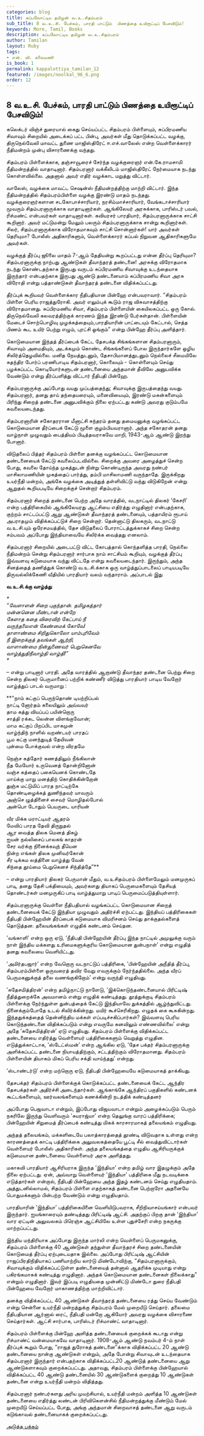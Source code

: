 ```yaml
---
categories: blog
title: கப்பலோட்டிய தமிழன் வ.உ.சிதம்பரம்
sub_title: 8 வ.உ.சி. பேச்சும், பாரதி பாட்டும்  பிணத்தை உயிரூட்டிப் பேசவிடும்!
keywords: More, Tamil, Books
description: கப்பலோட்டிய தமிழன் வ.உ.சிதம்பரம்
author: Tamilan
layout: Ruby
tags:
- என். வி. கலைமணி
is_book: 1
permalink: kappalottiya_tamilan_12
featured: /images/noolkal_96_6.png
order: 12
---
```



## 8 வ.உ.சி. பேச்சும், பாரதி பாட்டும் பிணத்தை உயிரூட்டிப் பேசவிடும்!

கலெக்டர் விஞ்ச் துரையால் கைது செய்யப்பட்ட சிதம்பரம் பிள்ளையும், சுப்பிரமணிய சிவாவும் சிறையில் அடைக்கப் பட்ட பின்பு, அவர்கள் மீது தொடுக்கப்பட்ட வழக்கு, திருநெல்வேலி மாவட்ட துணை மாஜிஸ்திரேட் ஈ.எச்.வாலேஸ் என்ற வெள்ளைக்காரர் நீதிமன்றம் முன்பு விசாரணைக்கு வந்தது.

சிதம்பரம் பிள்ளைக்காக, தஞ்சாவூரைச் சேர்ந்த வழக்குரைஞர் என்.கே.ராமசாமி நீதிமன்றத்தில் வாதாடினார். சிதம்பரனார் வக்கீலிடம் மாஜிஸ்திரேட் நேர்மையாக நடந்து கொள்ளவில்லை. அதனால் அவர் எதிர் வழக்காட மறுத்து விட்டார்.

வாலேஸ், வழக்கை மாவட்ட செஷன்ஸ் நீதிமன்றத்திற்கு மாற்றி விட்டார். இந்த நீதிமன்றத்தில் சிதம்பரம்பிள்ளை வழக்கு இரண்டு மாதம் நடந்தது. வழக்குரைஞர்களான சடகோபாச்சாரியார், நரசிம்மாச்சாரியார், வேங்கடாச்சாரியார் மூவரும் சிதம்பரனாருக்காக வாதாடினார்கள். ஆங்கிலேயர் அரசுக்காக, பாரிஸ்டர் பவல், ரிச்மண்ட் என்பவர்கள் வாதாடினார்கள். கவியரசர் பாரதியார், சிதம்பரனாருக்காக சாட்சி கூறினார். அவர் மட்டுமன்று மேலும் பலரும் சிதம்பரனாருக்காக சான்று கூறினார்கள். சிலர், சிதம்பரனாருக்காக விரோதமாகவும் சாட்சி சொன்னார்கள்! யார் அவர்கள் தெரியுமா? போலீஸ் அதிகாரிகளும், வெள்ளைக்காரர் கப்பல் நிறுவன ஆதிகாரிகளுமே அவர்கள்.

வழக்குத் தீர்ப்பு ஜூலை மாதம் 7-ஆம் தேதியன்று கூறப்பட்டது என்ன தீர்ப்பு தெரியுமா? சிதம்பரனாருக்கு நாற்பது ஆண்டுகள் தீவாந்தரத் தண்டனை! அரசுக்கு விரோதமாக நடந்து கொண்டதற்காக இருபது வருடம் சுப்பிரமணிய சிவாவுக்கு உடந்தையாக இருந்தார் என்பதற்காக இருபது ஆண்டு தண்டனையாம் சுப்பிரமணிய சிவா அரசு விரோதி என்று பத்தாண்டுகள் தீவாந்தரத் தண்டனை விதிக்கப்பட்டது.

தீர்ப்புக் கூறியவர் வெள்ளைக்கார நீதிபதியான பின்ஹே என்பவராவார். “சிதம்பரம் பிள்ளை பெரிய ராஜத்துரோகி. அவர் எலும்புக் கூடும் ராஜ விசுவாசத்திற்கு விரோதமானது. சுப்பிரமணிய சிவா, சிதம்பரம் பிள்ளையின் கையிலகப்பட்ட ஒரு கோல். திருநெல்வேலி கலவரத்திற்குக் காரணம் இந்த இரண்டு பேர்கள்தான். பிள்ளையின் மேடைச் சொற்பொழிவு முழக்கத்தையும்,பாரதியாரின் பாட்டையும் கேட்டால், செத்த பிணம் கூட உயிர் பெற்று எழும், புரட்சி ஓங்கும்” என்று பின்ஹே தீர்ப்பு அளித்தார்.

கொடுமையான இந்தத் தீர்ப்பைக் கேட்ட தேசபக்த சிங்கங்களான சிதம்பரனாரும், சிவாவும் அமைதியும், அடக்கமும் கொண்ட சிங்கங்களைப் போல இருந்தார்களே ஒழிய சிலிர்த்தெழவில்லை. மனித நேயத்துடனும், தேசாபிமானத்துடனும் நெல்லைச் சீமையிலே சுதந்திர போர்ப் பரணிபாடிய சிதம்பரனார், கொலையும் - கொள்ளையும் செய்து பழக்கப்பட்ட கொடியோர்களுடன் தண்டனையை அந்தமான் தீவிலே அனுபவிக்க வேண்டும் என்று தீர்ப்பளித்து விட்டார் நீதிபதி பின்ஹே.

சிதம்பரனாருக்கு அப்போது வயது முப்பத்தைந்து; சிவாவுக்கு இருபத்தைந்து வயது. சிதம்பரனார், தனது தாய் தந்தையரையும், மனைவியையும், இரண்டு மகன்களையும் பிரிந்து சிறைத் தண்டனை அனுபவிக்கும் நிலை ஏற்பட்டது கண்டு அவரது குடும்பமே கவலையடைந்தது.

சிதம்பரனாரின் சகோதரரான மீனாட்சி சுந்தரம் தனது தமையனுக்கு வழங்கப்பட்ட கொடுமையான தீர்ப்பைக் கேட்டு மூளை குழம்பியவரானார். அந்த சகோதரன் தனது வாழ்நாள் முழுவதும் பைத்தியம் பிடித்தவராகவே மாறி, 1943-ஆம் ஆண்டு இறந்து போனார்.

விடுதலைப் பித்தர் சிதம்பரம் பிள்ளை தனக்கு வழங்கப்பட்ட கொடுமையான தண்டனையைக் கேட்டு கவலைப்படவில்லை. சிறைக்கு அவரை அழைத்துச் சென்ற போது, கவலை தோய்ந்த முகத்துடன் நின்று கொண்டிருந்த அவரது நண்பர் மாசிலாமணியின் முகத்தைப் பார்த்து, தம்பி மாசிலாமணி வருந்தாதே. இருக்கிறது உயர்நீதி மன்றம், அங்கே வழக்கை அடித்துத் தள்ளிவிட்டு வந்து விடுகிறேன் என்று ஆறுதல் கூறியபடியே சிறைக்குச் சென்றார் சிதம்பரம்.

சிதம்பரனார் சிறைத் தண்டனை பெற்ற அதே வாரத்தில், வடநாட்டில் திலகர் ‘கேசரி’ என்ற பத்திரிகையில் ஆங்கிலேயரது ஆட்சியை எதிர்த்து எழுதினார் என்பதற்காக, குற்றம் சாட்டப்பட்டு ஆறு ஆண்டுகள் தீவாந்தரத் தண்டனையும், பத்தாயிரம் ரூபாய் அபராதமும் விதிக்கப்பட்டுச் சிறை சென்றார். தென்னாட்டு திலகரும், வடநாட்டு வ.உ.சி.யும் ஒரேசமயத்தில், தேச விடுதலைப் போராட்டத்துக்காகச் சிறை சென்ற சம்பவம் அப்போது இந்தியாவையே சிலிர்க்க வைத்தது எனலாம்.

சிதம்பரனார் சிறையில் அடைபட்டு விட்ட கோபத்தால் கொந்தளித்த பாரதி, நெல்லை நீதிமன்றம் சென்று சிதம்பரனார் சார்பாக நாம் சாட்சியம் கூறியும், வழக்குத் தீர்ப்பு இவ்வளவு கடுமையாக வந்து விட்டதே என்று கவலையடைந்தார். இருந்தும், அந்த சினத்தைத் தணித்துக் கொண்டு வ.உ.சி.க்காக ஒரு வாழ்த்துப்பாடலைப் பாடியபடியே திருவல்லிக்கேணி வீதியில் பாரதியார் வலம் வந்தாராம். அப்பாடல் இது

**வ.உ.சி.க்கு வாழ்த்து**

_*  
“வேளாளன் சிறை புகுந்தான். தமிழகத்தார்  
மன்னனென மீண்டான் என்றே  
கேளாத கதை விரைவிற் கேட்பாய் நீ  
வருந்தலைஎன் கேண்மைக் கோவே!  
தாளாண்மை சிறிதுகொலோ யாம்புரிவேம்  
நீ இறைக்குத் தவங்கள் ஆற்றி,  
வாளாண்மை நின்துணைவர் பெறுகெனவே  
வாழ்த்துதிநீவாழ்தி வாழ்தி!”  
*_

– என்று பாடினார் பாரதி. அதே வாரத்தில் ஆறாண்டு தீவாந்தர தண்டனை பெற்று சிறை சென்ற திலகர் பெருமானைப் பற்றிக் கண்ணீர் விடுத்து பாரதியார் பாடிய வேறோர் வாழ்த்துப் பாடல் வருமாறு :

**“நாம் கட்குப் பெருந்தொண் டியற்றிப்பல்  
நாட்டி னோர்தம் கலையிலும் அவ்வவர்  
தாம கத்து வியப்பப் பயின்றொரு  
சாத்தி ரக்கட லென்ன விளங்குவோன்;  
மாம கட்குப் பிறப்பிட மாகமுன்  
வாழ்ந்திந் நாளில் வறண்டயர் பாரதப்  
பூம கட்கு மனந்துடித் தேயிவன்  
புன்மை போக்குவல் என்ற விரதமே

நெஞ்ச கத்தோர் கணத்திலும் நீங்கிலான்  
நீத மேயோர் உருவெனத் தோன்றினோன்  
வஞ்ச கத்தைப் பகையெனக் கொண்டதே  
மாய்க்கு மாறு மனத்திற் கொதிக்கின்றோன்  
துஞ்சு மட்டுமிப் பாரத நாட்டிற்கே  
தொண்டிழைக்கத் துணிந்தவர் யாவரும்  
அஞ்செ ழுத்தினைச் சைவர் மொழிதல்போல்  
அன்பொ டோதும் பெயருடை யாரியன்

வீர மிக்க மராட்டியர் ஆதரம்  
மேவிப் பாரத தேவி திருநுதல்  
ஆர வைத்த திலக மெனத் திகழ்  
ஐயன் நல்லிசைப் பாலகங் காதரன்  
சேர வர்க்கு நினைக்கவுந் தீயென  
நின்ற எங்கள் திலக முனிவர்கோன்  
சீர டிக்கம லத்தினை வாழ்த்து வேன்  
சிந்தை தூய்மை பெறுகெனச் சிந்தித்தே”**

– என்று பாரதியார் திலகர் பெருமான் மீதும், வ.உசிதம்பரம் பிள்ளைமேலும் மனமுருகப் பாடி, தனது தேசி பக்தியையும், அவர்களது தியாகப் பெருமைகளையும் தேசியத் தொண்டர்கள் மனமுருகிப் பாடி வாழ்த்துமாறு பாடிப் பெருமைப்படுத்தியுள்ளார்.

சிதம்பரனாருக்கு வெள்ளை நீதிபதியால் வழங்கப்பட்ட கொடுமையான சிறைத் தண்டனையைக் கேட்டு இந்தியா முழுவதும் அதிர்ச்சி ஏற்பட்டது. இந்தியப் பத்திரிகைகள் நீதிபதி பின்ஹேயின் தீர்ப்பைக் கடுமையாக விமரிசனம் செய்து தாக்குதல்களைத் தொடுத்தன. தலையங்கங்கள் எழுதிக் கண்டனம் செய்தன.

‘வங்காளி’ என்ற ஒரு ஏடு, ‘நீதிபதி பின்ஹேயின் தீர்ப்பு இந்த நாட்டில் அமுலுக்கு வரும் நாள் இந்திய மக்களது உரிமைகளுக்குரிய கொடுமையான துன்பநாள்’ என்று எழுதித் தனது கவலையை வெளியிட்டது.

‘அமிர்தபஜார்’ என்ற வேறொரு வடநாட்டுப் பத்திரிகை, ‘பின்ஹேயின் அநீதித் தீர்ப்பு, சிதம்பரம்பிள்ளை ஒருவரைத் தவிர வேறு எவருக்கும் நேர்ந்ததில்லை. அந்த வீரப் பெருமகனுக்குத் தலை வணங்குகிறோம்’ என்று வருந்தி எழுதியது.

‘சுதேசமித்திரன்’ என்ற தமிழ்நாட்டு நாளேடு, ‘இக்கொடுந்தண்டனையால் பிரிட்டிஷ் நீதித்துறைக்கே அவமானம் என்று எழுதிக் கண்டித்தது. தூத்துக்குடி சிதம்பரம் பிள்ளைக்கு நேர்ந்துள்ள துன்பத்தைக் கேட்டு இந்தியாவே துக்கத்தில் ஆழ்ந்துவிட்டது. நினைக்கும்போதே உடல் சிலிர்க்கின்றது. மயிர் கூச்செரிகிறது. எழுதக் கை கூசுகின்றது. இந்ததுக்கத்தைத் தென்னிந்திய மக்கள் எப்படிச்சகிப்பார்கள்? இவ்வளவு பெரிய கொடுந்தண்டனை விதிக்கப்படும் என்று எவருமே கனவிலும் எண்ணவில்லை’ என்று அதே ‘சுதேசமித்திரன்’ ஏடு எழுதியது. சிதம்பரம் பிள்ளைக்கு விதிக்கப்பட்ட தண்டனையை எதிர்த்து வெள்ளையர் பத்திரிகைகளும் வெறுத்து எழுதின. எடுத்துக்காட்டாக, ‘ஸ்டேட்ஸ்மன்’ என்ற ஆங்கில ஏடு, ‘தேச பக்தர் சிதம்பரனாருக்கு அளிக்கப்பட்ட தண்டனை நியாயத்திற்கும், சட்டத்திற்கும் விரோதமானது. சிதம்பரம் பிள்ளையின் தியாகம் மிகப் பெரிய சக்தி வாய்ந்தது’ என்றது.

‘ஸ்டாண்டர்டு’ என்ற மற்றொரு ஏடு, நீதிபதி பின்ஹேயையே கடுமையாகத் தாக்கியது.

தேசபக்தர் சிதம்பரம் பிள்ளைக்குக் கொடுக்கப்பட்ட தண்டனையைக் கேட்ட ஆந்திர தேசபக்தர்கள் அதிர்ச்சி அடைந்தார்கள். ஆங்காங்கே ஆந்திரப் பகுதிகளில் கண்டனக் கூட்டங்களையும், ஊர்வலங்களையும் கணக்கின்றி நடத்திக் கண்டித்தனர்

அப்போது பெஜவாடா என்றும், இப்போது விஜயவாடா என்றும் அழைக்கப்படும் பெரும் நகரிலே இருந்து வெளிவரும் ‘சுயராஜ்யா’ என்ற தெலுங்கு வாரப் பத்திரிக்கை; பின்ஹேயின் சிறுமைத் தீர்ப்பைக் கண்டித்து மிகக் காரசாரமாகத் தலையங்கம் எழுதியது.

அந்தத் தலையங்கம், மக்களிடையே பலாத்காரத்தைத் தூண்டி விடுவதாக உள்ளது என்ற காரணத்தைக் காட்டி பத்திரிக்கை அலுவலகத்தையே பூட்டி சீல் வைத்துவிட்டார்கள் வெள்ளையர் போலீஸ் அதிகாரிகள். அந்த தலையங்கத்தை எழுதிய ஆசிரியருக்குக் கடுமையான தண்டனையை வெள்ளையர் அரசு அளித்தது.

மகாகவி பாரதியார் ஆசிரியராக இருந்த ‘இந்தியா’ என்ற தமிழ் வார இதழுக்கும் அதே நிலை ஏற்பட்டது. ஏன், அவ்வாறு வெள்ளையர் ‘இந்தியா’ பத்திரிகை மீது நடவடிக்கை எடுத்தார்கள் என்றால், நீதிபதி பின்ஹேயை அந்த இதழ் கண்டனம் செய்து எழுதியதாம். அத்துடனில்லாமல், சிதம்பரம் பிள்ளை எதற்காகத் தண்டனை பெற்றாரோ அதனையே பொதுமக்களும் பின்பற்ற வேண்டும் என்று எழுதியதாம்.

பாரதியாரின் ‘இந்தியா’ பத்திரிகையினை வெளியிடுபவராக, சீறிநிவாசய்யங்கார் என்பவர் இருந்தார். ஐயங்காரையும் தண்டித்தது பிரிட்டிஷ் ஆட்சி. அதற்குப் பிறகு தான் ‘இந்தியா’ வார ஏட்டின் அலுவலகம் பிரெஞ்சு ஆட்சியிலே உள்ள புதுச்சேரி என்ற நகருக்கு மாற்றப்பட்டது.

இந்திய மந்திரியாக அப்போது இருந்த மார்லி என்ற வெள்ளைப் பெருமகனுக்கு, சிதம்பரம் பிள்ளைக்கு 40 ஆண்டுகள் தந்துள்ள தீவாந்தரச் சிறை தண்டனையின் கொடுமைத் தீர்ப்பு ஏற்புடையதாக இல்லை. அப்போது பிரிட்டிஷ் ஆட்சியின் ராஜப்பிரதிநிதியாகப் பணியாற்றிய லார்டு மிண்டோவிற்கு, “சிதம்பரனாருக்கும், சிவாவுக்கும் விதிக்கப்பட்டுள்ள தண்டனையைத் தன்னால் ஆதரிக்க முடியாது என்று பகிரங்கமாகக் கண்டித்து எழுதினார். அந்தக் கொடுமையான தண்டனைகள் நிலைக்காது” என்றும் எழுதினார். இவர் இப்படி எழுதியதை முன்னிட்டு மிண்டோ துரை நீதிபதி பின்ஹேயை வேறோர் மாகாணத்திற்கு மாற்றிவிட்டார்.

தனக்கு விதிக்கப்பட்ட 40 ஆண்டுகள் தீவாந்தரத் தண்டனையை ரத்து செய்ய வேண்டும் என்று சென்னை உயர்நீதி மன்றத்துக்கு சிதம்பரம் மேல் முறையீடு செய்தார். தலைமை நீதிபதியான ஆர்னால் ரைட், நீதிபதி மன்றோ ஆகியோர் அவரது வழக்கை விசாரணை செய்தார்கள். ஆட்சி சார்பாக, பாரிஸ்டர் ரிச்மாண்ட் வாதாடினார்.

சிதம்பரம் பிள்ளைக்கு பின்ஹே அளித்த தண்டனையைக் குறைக்கக் கூடாது என்று ரிச்மாண்ட் வன்மையாகவே வாதாடினார். 1908-ஆம் ஆண்டு நவம்பர் 4-ம் நாள் தீர்ப்புக் கூறும் போது, “ராஜத் துரோகத் தண்டனை”க்காக விதிக்கப்பட்ட 20 ஆண்டு தண்டனையை நான்கு ஆண்டுகள் என்றும், அதே போன்று சிவாவுடன் உடந்தையாக சிதம்பரனார் இருந்தார் என்பதற்காக விதிக்கப்பட்ட20 ஆண்டுத் தண்டனையை ஆறு ஆண்டுகளாகவும் குறைக்கப்பட்டது. அதாவது, சிதம்பரம் பிள்ளைக்கு பின்ஹேயால் விதிக்கப்பட்ட 40 ஆண்டு தண்டனையில் 30 ஆண்டுகளைக் குறைத்து 10 ஆண்டுகள் தண்டனை என்று உயர்நீதி மன்றம் விதித்தது.

சிதம்பரனார் நண்பர்களது அரிய முயற்சியால், உயர்நீதி மன்றம் அளித்த 10 ஆண்டுகள் தண்டனையை எதிர்த்து லண்டன் பிரிவிகெளன்சில் நீதிமன்றத்துக்கு மீண்டும் மேல் முறையீடு செய்யப்பட்ட போது, அங்கு அந்தமான் சிறைவாசத் தண்டனை ஆறு வருடம் கடுங்காவல் தண்டனையாகக் குறைக்கப்பட்டது.

[அடுத்த பக்கம்](kappalottiya_tamilan_13)